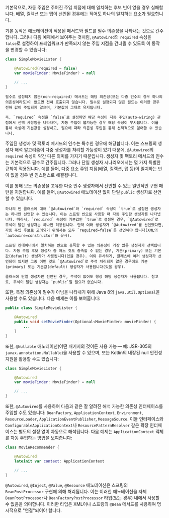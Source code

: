 기본적으로, 자동 주입은 주어진 주입 지점에 대해 일치하는 후보 빈이 없을 경우 실패합니다. 배열, 컬렉션 또는 맵이 선언된 경우에는 적어도 하나의 일치하는 요소가 필요합니다.

기본 동작은 애노테이션이 적용된 메서드와 필드를 필수 의존성을 나타내는 것으로 간주합니다. 그러나 다음 예제에서 보여주는 것처럼, `@Autowired`의 `required` 속성을 `false`로 설정하여 프레임워크가 만족되지 않는 주입 지점을 건너뛸 수 있도록 이 동작을 변경할 수 있습니다:

```kotlin
class SimpleMovieLister {

	@Autowired(required = false)
	var movieFinder: MovieFinder? = null

	// ...
}
```

```
필수로 설정되지 않은(non-required) 메서드는 해당 의존성(또는 다중 인수의 경우 하나의 의존성이라도)이 없으면 전혀 호출되지 않습니다. 필수로 설정되지 않은 필드는 이러한 경우 전혀 값이 주입되지 않으며, 기본값이 그대로 유지됩니다.

즉, `required` 속성을 `false`로 설정하면 해당 속성이 자동 주입(auto-wiring) 관점에서 선택 사항임을 나타내며, 자동 주입이 불가능한 경우 해당 속성이 무시됩니다. 이를 통해 속성에 기본값을 설정하고, 필요에 따라 의존성 주입을 통해 선택적으로 덮어쓸 수 있습니다.
```
주입된 생성자 및 팩토리 메서드의 인수는 특수한 경우에 해당합니다. 이는 스프링의 생성자 해석 알고리즘이 다중 생성자를 처리할 가능성이 있기 때문에, `@Autowired`의 `required` 속성이 약간 다른 의미를 가지기 때문입니다. 생성자 및 팩토리 메서드의 인수는 기본적으로 필수로 간주됩니다. 그러나 단일 생성자 시나리오에서는 몇 가지 특별한 규칙이 적용됩니다. 예를 들어, 다중 요소 주입 지점(배열, 컬렉션, 맵 등)이 일치하는 빈이 없을 경우 빈 인스턴스로 해결됩니다. 

이를 통해 모든 의존성을 고유한 다중 인수 생성자에서 선언할 수 있는 일반적인 구현 패턴을 지원합니다. 예를 들어, `@Autowired` 애노테이션 없이 단일 `public` 생성자로 선언할 수 있습니다.

```
하나의 빈 클래스에 대해 `@Autowired`와 `required` 속성이 `true`로 설정된 생성자는 하나만 선언할 수 있습니다. 이는 스프링 빈으로 사용할 때 자동 주입할 생성자를 나타냅니다. 따라서, `required` 속성이 기본값인 `true`로 설정된 경우, `@Autowired`로 주석이 달린 생성자는 하나만 허용됩니다. 만약 여러 생성자가 `@Autowired`를 선언했다면, 자동 주입 후보로 고려되기 위해서는 모두 `required=false`를 선언해야 합니다(XML의 `autowire=constructor`와 유사).

스프링 컨테이너에서 일치하는 빈으로 충족할 수 있는 의존성이 가장 많은 생성자가 선택됩니다. 자동 주입 후보 생성자 중 어느 것도 충족할 수 없는 경우, 기본(primary) 또는 기본값(default) 생성자가 사용됩니다(있을 경우). 이와 유사하게, 클래스에 여러 생성자가 선언되어 있지만 그중 어떤 것도 `@Autowired`로 주석 처리되지 않은 경우에도 기본(primary) 또는 기본값(default) 생성자가 사용됩니다(있을 경우). 

클래스에 단일 생성자만 선언된 경우, 주석이 없어도 항상 해당 생성자가 사용됩니다. 참고로, 주석이 달린 생성자는 `public`일 필요가 없습니다.
```

또한, 특정 의존성이 필수가 아님을 나타내기 위해 Java 8의 `java.util.Optional`을 사용할 수도 있습니다. 다음 예제는 이를 보여줍니다:

```java
public class SimpleMovieLister {

	@Autowired
	public void setMovieFinder(Optional<MovieFinder> movieFinder) {
		...
	}
}
```

또한, `@Nullable` 애노테이션(어떤 패키지의 것이든 사용 가능 — 예: JSR-305의 `javax.annotation.Nullable`)을 사용할 수 있으며, 또는 Kotlin의 내장된 null 안전성 지원을 활용할 수도 있습니다:

```kotlin
class SimpleMovieLister {

	@Autowired
	var movieFinder: MovieFinder? = null

	// ...
}
```

또한, `@Autowired`를 사용하여 다음과 같은 잘 알려진 해석 가능한 의존성 인터페이스를 주입할 수도 있습니다: `BeanFactory`, `ApplicationContext`, `Environment`, `ResourceLoader`, `ApplicationEventPublisher`, `MessageSource`. 이들 인터페이스와 `ConfigurableApplicationContext`나 `ResourcePatternResolver` 같은 확장 인터페이스는 별도의 설정 없이 자동으로 해석됩니다. 다음 예제는 `ApplicationContext` 객체를 자동 주입하는 방법을 보여줍니다:

```kotlin
class MovieRecommender {

	@Autowired
	lateinit var context: ApplicationContext

	// ...
}
```

`@Autowired`, `@Inject`, `@Value`, `@Resource` 애노테이션은 스프링의 `BeanPostProcessor` 구현에 의해 처리됩니다. 이는 이러한 애노테이션을 자체 `BeanPostProcessor`나 `BeanFactoryPostProcessor` 타입(있는 경우) 내에서 사용할 수 없음을 의미합니다. 이러한 타입은 XML이나 스프링의 `@Bean` 메서드를 사용하여 명시적으로 "연결"되어야 합니다.